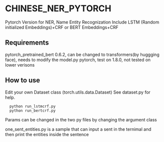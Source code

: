 # CHINESE_NER_PYTORCH
Pytorch Version for NER, Name Entity Recognization
Include LSTM (Random initialized Embeddings)+CRF or BERT Embeddings+CRF

## Requirements
   pytorch_pretrained_bert 0.6.2, can be changed to transformers(by huggging face), needs to modify the model.py
   pytorch, test on 1.8.0, not tested on lower verisons
   
      
## How to use

Edit your own Dataset class (torch.utils.data.Dataset)
See dataset.py for help.

      python run_lstmcrf.py
      python run_bertcrf.py
      
Params can be changed in the two py files by changing the argument class

one_sent_entities.py is a sample that can input a sent in the ternimal and then print the entities inside the sentence
